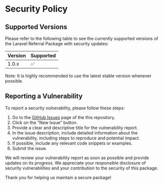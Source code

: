 # Security Policy

## Supported Versions

Please refer to the following table to see the currently supported versions of the Laravel Referral Package with security updates:

| Version | Supported          |
| ------- | ------------------ |
| 1.0.x   | :white_check_mark: |

Note: It is highly recommended to use the latest stable version whenever possible.

## Reporting a Vulnerability

To report a security vulnerability, please follow these steps:

1. Go to the [GitHub Issues](https://github.com/jijunair/laravel-referral/issues) page of the this repository.
2. Click on the "New Issue" button.
3. Provide a clear and descriptive title for the vulnerability report.
4. In the issue description, include detailed information about the vulnerability, including steps to reproduce and potential impact.
5. If possible, include any relevant code snippets or examples.
6. Submit the issue.

We will review your vulnerability report as soon as possible and provide updates on its progress. We appreciate your responsible disclosure of security vulnerabilities and your contribution to the security of this package.

Thank you for helping us maintain a secure package!
